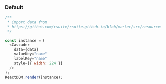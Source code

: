 ### Default

<!--start-code-->

```js
/**
 * import data from
 * https://github.com/rsuite/rsuite.github.io/blob/master/src/resources/data/province.js
 */

const instance = (
  <Cascader
    data={data}
    valueKey="name"
    labelKey="name"
    style={{ width: 224 }}
  />
);
ReactDOM.render(instance);
```

<!--end-code-->
